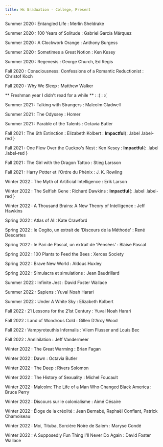 ```yaml
---
title: Hs Graduation - College, Present
---
```


Summer 2020
  : Entangled Life
    : Merlin Sheldrake

Summer 2020
  : 100 Years of Solitude
    : Gabriel García Márquez

Summer 2020
  : A Clockwork Orange
    : Anthony Burgess

Summer 2020
  : Sometimes a Great Notion
    : Ken Kesey

Summer 2020
  : Regenesis
    : George Church, Ed Regis

Fall 2020
  : Consciousness: Confessions of a Romantic Reductionist
    : Christof Koch

Fall 2020
  : Why We Sleep
    : Matthew Walker

** Freshman year I didn't read for a while **
: :(
  : :( 

Summer 2021
  : Talking with Strangers
    : Malcolm Gladwell

Summer 2021
  : The Odyssey
    : Homer

Summer 2021
  : Parable of the Talents
    : Octavia Butler

Fall 2021
  : The 6th Extinction
    : Elizabeth Kolbert
      : **Impactful**{: .label .label-red }

Fall 2021
  : One Flew Over the Cuckoo's Nest
    : Ken Kesey
: **Impactful**{: .label .label-red }

Fall 2021
  : The Girl with the Dragon Tattoo
    : Stieg Larsson

Fall 2021
  : Harry Potter et l'Ordre du Phénix
    : J. K. Rowling

Winter 2022
  : The Myth of Artificial Intelligence
    : Erik Larson

Winter 2022
  : The Selfish Gene
    : Richard Dawkins
: **Impactful**{: .label .label-red }

Winter 2022
  : A Thousand Brains\: A New Theory of Intelligence
    : Jeff Hawkins

Spring 2022
  : Atlas of AI
    : Kate Crawford

Spring 2022
  : le Cogito, un extrait de 'Discours de la Méthode'
    : René Descartes

Spring 2022
  : le Pari de Pascal, un extrait de 'Pensées'
    : Blaise Pascal

Spring 2022
  : 100 Plants to Feed the Bees
    : Xerces Society

Spring 2022
  : Brave New World
    : Aldous Huxley

Spring 2022
  : Simulacra et simulations
    : Jean Baudrillard

Summer 2022
  : Infinite Jest
    : David Foster Wallace

Summer 2022
  : Sapiens
    : Yuval Noah Harari

Summer 2022
  : Under A White Sky
    : Elizabeth Kolbert

Fall 2022
  : 21 Lessons for the 21st Century
    : Yuval Noah Harari

Fall 2022
  : Land of Wondrous Cold
    : Gillen D'Arcy Wood

Fall 2022
  : Vampyroteuthis Infernalis
    : Vilem Flusser and Louis Bec

Fall 2022
  : Annihilation
    : Jeff Vandermeer

Winter 2022
  : The Great Warming
    : Brian Fagan

Winter 2022
  : Dawn
    : Octavia Butler

Winter 2022
  : The Deep
    : Rivers Solomon

Winter 2022
  : The History of Sexuality
    : Michel Foucault

Winter 2022
  : Malcolm: The Life of a Man Who Changed Black America
    : Bruce Perry

Winter 2022
  : Discours sur le colonialisme
    : Aimé Césaire

Winter 2022
  : Éloge de la créolité
    : Jean Bernabé, Raphaël Confiant, Patrick Chamoiseau

Winter 2022
  : Moi, Tituba, Sorcière Noire de Salem
    : Maryse Condé

Winter 2022
  : A Supposedly Fun Thing I'll Never Do Again
    : David Foster Wallace


[comment]: <> (Oct 8)

[comment]: <> (: **Lab**{: .label .label-purple } [Resizing Arrays]&#40;#&#41;)


